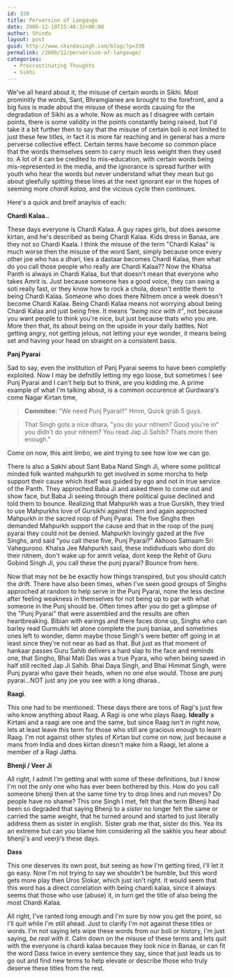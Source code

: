 ```yaml
---
id: 330
title: Perversion of Langauge
date: 2006-12-10T15:48:31+00:00
author: Shinda
layout: post
guid: http://www.shindasingh.com/blog/?p=330
permalink: /2006/12/perversion-of-langauge/
categories:
  - Procrastinating Thoughts
  - Sikhi
---
```

We've all heard about it, the misuse of certain words in Sikhi. Most prominitly the words, Sant, Bhramgianee are brought to the forefront, and a big fuss is made about the misuse of these words causing for the degradation of Sikhi as a whole. Now as much as I disagree with certain points, there is some validity in the points constantly being raised, but I'd take it a bit further then to say that the misuse of certain boli is not limited to just these few titles, in fact it is more far reaching and in general has a more perverse collective effect. Certain terms have become so common place that the words themselves seem to carry much less weight then they used to. A lot of it can be credited to mis-education, with certain words being mis-represented in the media, and the ignorance is spread further with youth who hear the words but never understand what they mean but go about gleefully spitting these lines at the next ignorant ear in the hopes of seeming more _chardi kalaa_, and the vicious cycle then continues.

Here's a quick and breif anaylsis of each:

**Chardi Kalaa..**

These days everyone is Chardi Kalaa. A guy rapes girls, but does awsome kirtan, and he's described as being Chardi Kalaa. Kids dress in Banaa, are they not so Chardi Kaala. I think the misuse of the term "Chardi Kalaa" is much worse then the misuse of the word Sant, simply because once every other joe who has a dhari, ties a dastaar becomes Chardi Kalaa, then what do you call those people who really are Chardi Kalaa?? Now the Khalsa Panth is always in Chardi Kalaa, but that doesn't mean that everyone who takes Amrit is. Just because someone has a good voice, they can swing a soti really fast, or they know how to rock a chola, doesn't entitle them to being Chardi Kalaa. Someone who does there Nitnem once a week doesn't become Chardi Kalaa. Being Chardi Kalaa means not worrying about being Chardi Kalaa and just being free. It means _"being nice with it"_, not because you want people to think you're nice, but just because thats who you are. More then that, its about being on the upside in your daily battles. Not getting angry, not getting jelous, not letting your eye wonder, it means being set and having your head on straight on a consistent basis.

**Panj Pyarai**

Sad to say, even the institution of Panj Pyarai seems to have been completly exploited. Now I may be defnitlly letting my ego loose, but sometimes I see Punj Pyarai and I can't help but to think, are you kidding me. A prime example of what I'm talking about, is a common occurence at Gurdwara's come Nagar Kirtan time,

> **Commitee:** "We need Punj Pyarai!!" Hmm, Quick grab 5 guys.
  
> That Singh gots a nice dhara, "you do your nitnem? Good you're in" you didn't do your nitnem? You read Jap Ji Sahib? Thats more then enough."

Come on now, this aint limbo, we aint trying to see how low we can go.

There is also a Sakhi about Sant Baba Nand Singh Ji, where some political minded folk wanted mahpurkh to get involved in some morcha to help support their cause which itself was guided by ego and not in true service of the Panth. They approched Baba Ji and asked them to come out and show face, but Baba Ji seeing through there political guise declined and told them to bounce. Realizing that Mahpurkh was a true Gursikh, they tried to use Mahpurkhs love of Gursikhi against them and again approched Mahpurkh in the sacred roop of Punj Pyarai. The five Singhs then demanded Mahpurkh support the cause and that in the roop of the punj pyarai they could not be denied. Mahpurkh lovingly gazed at the five Singhs, and said "you call these five, Punj Pyarai?" Akhooo Satnaam Sri Vahegurooo. Khalsa Jee Mahpurkh said, these indidivduals who dont do their nitnem, don't wake up for amrit velaa, dont keep the Rehit of Guru Gobind Singh Ji, you call these the punj pyarai? Bounce from here.

Now that may not be be exactly how things transpired, but you should catch the drift. There have also been times, when I've seen good groups of Singhs approched at random to help serve in the Punj Pyarai, none the less decline after feeling weakness in themselves for not being up to par with what someone in the Punj should be. Often times after you do get a glimpse of the "Punj Pyarai" that were assembled and the results are often heartbreaking. Bibian with earings and there faces done up, Singhs who can barley read Gurmukhi let alone complete the punj baniaa, and sometimes ones left to wonder, damn maybe those Singh's were better off going in at least since they're not near as bad as that. But just as that moment of hankaar passes Guru Sahib delivers a hard slap to the face and reminds one, that Singho, Bhai Mati Das was a true Pyara, who when being sawed in half still recited Jap Ji Sahib. Bhai Daya Singh, and Bhai Himmat Singh, were Punj pyarai who gave their heads, when no one else would. Those are punj pyarai...NOT just any joe you see with a long dharaa..

**Raagi**.

This one had to be mentioned. These days there are tons of Ragi's just few who know anything about Raag. A Ragi is one who plays Raag. **Ideally** a Kirtani and a raagi are one and the same, but since Raag isn't _in_ right now, lets at least leave this term for those who still are gracious enough to learn Raag. I'm not against other styles of Kirtan but come on now, just because a mans from India and does kirtan doesn't make him a Raagi, let alone a member of a Ragi Jatha.

**Bhenji / Veer Ji**

All right, I admit I'm getting anal with some of these definitions, but I know I'm not the only one who has ever been bothered by this. How do you call someone bhenji then at the same time try to drop lines and run moves? Do people have no shame? This one Singh I met, felt that the term Bhenji had been so degraded that saying Bhenji to a _sister_ no longer felt the same or carried the same weight, that he turned around and started to just literally address them as sister in english. Sister grab me that, sister do this. Yea its an extreme but can you blame him considering all the sakhis you hear about bhenji's and veerji's these days.

**Dass**

This one deserves its own post, but seeing as how I'm getting tired, I'll let it go easy. Now I'm not trying to say we shouldn't be humble, but this word gets more play then Uros Slokar, which just isn't right. It would seem that this word has a direct correlation with being chardi kalaa, since it always seems that those who use (abuse) it, in turn get the title of also being the most Chardi Kalaa.

All right, I've ranted long enough and I'm sure by now you get the point, so I'll quit while I'm still ahead. Just to clarify I'm not against these titles or words. I'm not saying lets wipe these words from our boli or history, I'm just saying, _be real with it_. Calm down on the misuse of these terms and lets quit with the everyone is chardi kalaa because they look nice in Banaa, or can fit the word Dass twice in every sentence they say, since that just leads us to go out and find new terms to help elevate or describe those who truly deserve these titles from the rest.